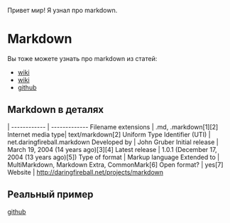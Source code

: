 Привет мир!
Я узнал про markdown.

# Markdown

Вы тоже можете узнать про markdown из статей: 

* [wiki](https://ru.wikipedia.org/wiki/Markdown) 
* [wiki](https://en.wikipedia.org/wiki/Markdown) 
* [github](https://guides.github.com/features/mastering-markdown/)

## Markdown в деталях 
|
------------ | -------------
Filename extensions | .md, .markdown[1][2]
Internet media type| text/markdown[2]
Uniform Type Identifier (UTI) |    net.daringfireball.markdown
Developed by | John Gruber
Initial release | March 19, 2004 (14 years ago)[3][4]
Latest release | 1.0.1 (December 17, 2004 (13 years ago)[5])
Type of format | Markup language
Extended to |  MultiMarkdown, Markdown Extra, CommonMark[6]
Open format? | yes[7]
Website |  http://daringfireball.net/projects/markdown

## Реальный пример 

 [github](https://github.com/Microsoft/TypeScript/blob/master/README.md) 
